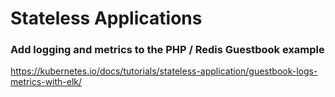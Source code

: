 # Stateless Applications

### Add logging and metrics to the PHP / Redis Guestbook example

https://kubernetes.io/docs/tutorials/stateless-application/guestbook-logs-metrics-with-elk/
